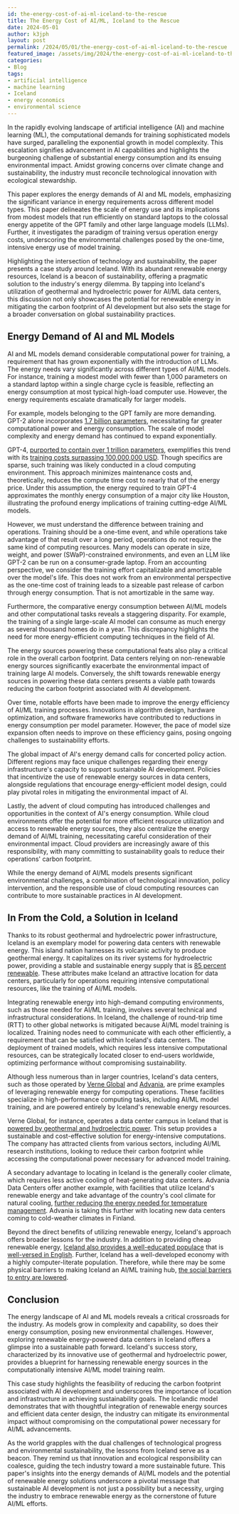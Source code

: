 ```yaml
---
id: the-energy-cost-of-ai-ml-iceland-to-the-rescue
title: The Energy Cost of AI/ML, Iceland to the Rescue
date: 2024-05-01
author: k3jph
layout: post
permalink: /2024/05/01/the-energy-cost-of-ai-ml-iceland-to-the-rescue
featured_image: /assets/img/2024/the-energy-cost-of-ai-ml-iceland-to-the-rescue.webp
categories:
- Blog 
tags:
- artificial intelligence
- machine learning
- Iceland
- energy economics
- environmental science
---
```


In the rapidly evolving landscape of artificial intelligence (AI)
and machine learning (ML), the computational demands for training
sophisticated models have surged, paralleling the exponential growth
in model complexity. This escalation signifies advancement in AI
capabilities and highlights the burgeoning challenge of substantial
energy consumption and its ensuing environmental impact. Amidst
growing concerns over climate change and sustainability, the industry
must reconcile technological innovation with ecological stewardship.

This paper explores the energy demands of AI and ML models, emphasizing
the significant variance in energy requirements across different
model types. This paper delineates the scale of energy use and its
implications from modest models that run efficiently on standard
laptops to the colossal energy appetite of the GPT family and other
large language models (LLMs). Further, it investigates the paradigm
of training versus operation energy costs, underscoring the
environmental challenges posed by the one-time, intensive energy
use of model training.

Highlighting the intersection of technology and sustainability, the
paper presents a case study around Iceland. With its abundant
renewable energy resources, Iceland is a beacon of sustainability,
offering a pragmatic solution to the industry's energy dilemma. By
tapping into Iceland's utilization of geothermal and hydroelectric
power for AI/ML data centers, this discussion not only showcases
the potential for renewable energy in mitigating the carbon footprint
of AI development but also sets the stage for a broader conversation
on global sustainability practices.

## Energy Demand of AI and ML Models

AI and ML models demand considerable computational power for training,
a requirement that has grown exponentially with the introduction
of LLMs. The energy needs vary significantly across different types
of AI/ML models. For instance, training a modest model with fewer
than 1,000 parameters on a standard laptop within a single charge
cycle is feasible, reflecting an energy consumption at most typical
high-load computer use. However, the energy requirements escalate
dramatically for larger models.

For example, models belonging to the GPT family are more demanding.
GPT-2 alone incorporates [1.7 billion
parameters](https://www.wired.com/story/openai-ceo-sam-altman-the-age-of-giant-ai-models-is-already-over/),
necessitating far greater computational power and energy consumption.
The scale of model complexity and energy demand has continued to
expand exponentially.

GPT-4, [purported to contain over 1 trillion
parameters](https://www.semafor.com/article/03/24/2023/the-secret-history-of-elon-musk-sam-altman-and-openai),
exemplifies this trend with its [training costs surpassing 100,000,000
USD](https://www.wired.com/story/openai-ceo-sam-altman-the-age-of-giant-ai-models-is-already-over/).
Though specifics are sparse, such training was likely conducted in
a cloud computing environment. This approach minimizes maintenance
costs and, theoretically, reduces the compute time cost to nearly
that of the energy price. Under this assumption, the energy required
to train GPT-4 approximates the monthly energy consumption of a
major city like Houston, illustrating the profound energy implications
of training cutting-edge AI/ML models.

However, we must understand the difference between training and
operations. Training should be a one-time event, and while operations
take advantage of that result over a long period, operations do not
require the same kind of computing resources. Many models can operate
in size, weight, and power (SWaP)-constrained environments, and
even an LLM like GPT-2 can be run on a consumer-grade laptop. From
an accounting perspective, we consider the training effort capitalizable
and amortizable over the model's life. This does not work from an
environmental perspective as the one-time cost of training leads
to a sizeable past release of carbon through energy consumption.
That is not amortizable in the same way.

Furthermore, the comparative energy consumption between AI/ML models
and other computational tasks reveals a staggering disparity. For
example, the training of a single large-scale AI model can consume
as much energy as several thousand homes do in a year. This discrepancy
highlights the need for more energy-efficient computing techniques
in the field of AI.

The energy sources powering these computational feats also play a
critical role in the overall carbon footprint. Data centers relying
on non-renewable energy sources significantly exacerbate the
environmental impact of training large AI models. Conversely, the
shift towards renewable energy sources in powering these data centers
presents a viable path towards reducing the carbon footprint
associated with AI development.

Over time, notable efforts have been made to improve the energy
efficiency of AI/ML training processes. Innovations in algorithm
design, hardware optimization, and software frameworks have contributed
to reductions in energy consumption per model parameter. However,
the pace of model size expansion often needs to improve on these
efficiency gains, posing ongoing challenges to sustainability
efforts.

The global impact of AI's energy demand calls for concerted policy
action. Different regions may face unique challenges regarding their
energy infrastructure's capacity to support sustainable AI development.
Policies that incentivize the use of renewable energy sources in
data centers, alongside regulations that encourage energy-efficient
model design, could play pivotal roles in mitigating the environmental
impact of AI.

Lastly, the advent of cloud computing has introduced challenges and
opportunities in the context of AI's energy consumption. While cloud
environments offer the potential for more efficient resource
utilization and access to renewable energy sources, they also
centralize the energy demand of AI/ML training, necessitating careful
consideration of their environmental impact. Cloud providers are
increasingly aware of this responsibility, with many committing to
sustainability goals to reduce their operations' carbon footprint.

While the energy demand of AI/ML models presents significant
environmental challenges, a combination of technological innovation,
policy intervention, and the responsible use of cloud computing
resources can contribute to more sustainable practices in AI
development.

## In From the Cold, a Solution in Iceland

Thanks to its robust geothermal and hydroelectric power infrastructure,
Iceland is an exemplary model for powering data centers with renewable
energy. This island nation harnesses its volcanic activity to produce
geothermal energy. It capitalizes on its river systems for hydroelectric
power, providing a stable and sustainable energy supply that is [85
percent
renewable](https://www.econjournals.com/index.php/ijeep/article/view/9047).
These attributes make Iceland an attractive location for data
centers, particularly for operations requiring intensive computational
resources, like the training of AI/ML models.

Integrating renewable energy into high-demand computing environments,
such as those needed for AI/ML training, involves several technical
and infrastructural considerations. In Iceland, the challenge of
round-trip time (RTT) to other global networks is mitigated because
AI/ML model training is localized. Training nodes need to communicate
with each other efficiently, a requirement that can be satisfied
within Iceland's data centers. The deployment of trained models,
which requires less intensive computational resources, can be
strategically located closer to end-users worldwide, optimizing
performance without compromising sustainability.

Although less numerous than in larger countries, Iceland's data
centers, such as those operated by [Verne Global](https://verneglobal.com/)
and [Advania](https://www.advania.com/), are prime examples of
leveraging renewable energy for computing operations. These facilities
specialize in high-performance computing tasks, including AI/ML
model training, and are powered entirely by Iceland's renewable
energy resources.

Verne Global, for instance, operates a data center campus in Iceland
that is [powered by geothermal and hydroelectric
power](https://digital-library.theiet.org/content/journals/10.1049/et.2023.0116).
This setup provides a sustainable and cost-effective solution for
energy-intensive computations. The company has attracted clients
from various sectors, including AI/ML research institutions, looking
to reduce their carbon footprint while accessing the computational
power necessary for advanced model training.

A secondary advantage to locating in Iceland is the generally cooler
climate, which requires less active cooling of heat-generating data
centers. Advania Data Centers offer another example, with facilities
that utilize Iceland's renewable energy and take advantage of the
country's cool climate for natural cooling, [further reducing the
energy needed for temperature
management](https://culturemachine.net/vol-18-the-nature-of-data-centers/resurrection-from-bunkers/).
Advania is taking this further with locating new data centers coming
to cold-weather climates in Finland.

Beyond the direct benefits of utilizing renewable energy, Iceland's
approach offers broader lessons for the industry. In addition to
providing cheap renewable energy, [Iceland also provides a well-educated
populace](https://www.tandfonline.com/doi/full/10.1080/00313831.2017.1357144)
that is [well-versed in
English](https://www.jstor.org/stable/j.ctv18pgjb2.19). Further,
Iceland has a well-developed economy with a highly computer-literate
population. Therefore, while there may be some physical barriers
to making Iceland an AI/ML training hub, [the social barriers to
entry are
lowered](https://www.idunn.no/doi/10.18261/issn.1891-943x-2017-01-02-01).

## Conclusion

The energy landscape of AI and ML models reveals a critical crossroads
for the industry. As models grow in complexity and capability, so
does their energy consumption, posing new environmental challenges.
However, exploring renewable energy-powered data centers in Iceland
offers a glimpse into a sustainable path forward. Iceland's success
story, characterized by its innovative use of geothermal and
hydroelectric power, provides a blueprint for harnessing renewable
energy sources in the computationally intensive AI/ML model training
realm.

This case study highlights the feasibility of reducing the carbon
footprint associated with AI development and underscores the
importance of location and infrastructure in achieving sustainability
goals. The Icelandic model demonstrates that with thoughtful
integration of renewable energy sources and efficient data center
design, the industry can mitigate its environmental impact without
compromising on the computational power necessary for AI/ML
advancements.

As the world grapples with the dual challenges of technological
progress and environmental sustainability, the lessons from Iceland
serve as a beacon. They remind us that innovation and ecological
responsibility can coalesce, guiding the tech industry toward a
more sustainable future. This paper's insights into the energy
demands of AI/ML models and the potential of renewable energy
solutions underscore a pivotal message that sustainable AI development
is not just a possibility but a necessity, urging the industry to
embrace renewable energy as the cornerstone of future AI/ML efforts.
